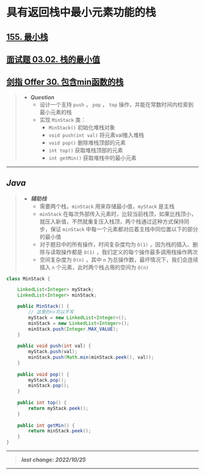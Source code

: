 # 具有返回栈中最小元素功能的栈

## [155. 最小栈](https://leetcode.cn/problems/min-stack/)

## [面试题 03.02. 栈的最小值](https://leetcode.cn/problems/min-stack-lcci/)

## [剑指 Offer 30. 包含min函数的栈](https://leetcode.cn/problems/bao-han-minhan-shu-de-zhan-lcof/)

> - ***Question***
>   - 设计一个支持 `push` ， `pop` ， `top` 操作，并能在常数时间内检索到最小元素的栈
>   - 实现 `MinStack` 类：
>     - `MinStack()` 初始化堆栈对象
>     - `void push(int val)` 将元素val推入堆栈
>     - `void pop()` 删除堆栈顶部的元素
>     - `int top()` 获取堆栈顶部的元素
>     - `int getMin()` 获取堆栈中的最小元素

---

## *Java*

> - ***辅助栈***
>   - 需要两个栈，`minStack` 用来存储最小值，`myStack` 是主栈
>   - `minStack` 在每次外部传入元素时，比较当前栈顶，如果比栈顶小，就压入新值，不然就重复压入栈顶，两个栈通过这种方式保持同步，保证 `minStack` 中每一个元素都对应着主栈中同位置以下的部分的最小值
>   - 对于题目中的所有操作，时间复杂度均为 `O(1)` ，因为栈的插入、删除与读取操作都是 `O(1)` ，我们定义的每个操作最多调用栈操作两次
>   - 空间复杂度为 `O(n)` ，其中 `n` 为总操作数，最坏情况下，我们会连续插入 `n` 个元素，此时两个栈占用的空间为 `O(n)`

```java
class MinStack {

    LinkedList<Integer> myStack;
    LinkedList<Integer> minStack;

    public MinStack() {
        // 这里的<>可以不写
        myStack = new LinkedList<Integer>();
        minStack = new LinkedList<Integer>();
        minStack.push(Integer.MAX_VALUE);
    }
    
    public void push(int val) {
        myStack.push(val);
        minStack.push(Math.min(minStack.peek(), val));
    }
    
    public void pop() {
        myStack.pop();
        minStack.pop();
    }
    
    public int top() {
        return myStack.peek();
    }
    
    public int getMin() {
        return minStack.peek();
    }
}
```

---

> ***last change: 2022/10/25***

---

